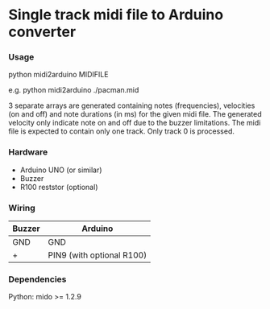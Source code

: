 # Single track midi file to Arduino converter

### Usage
python midi2arduino MIDIFILE 

e.g. python midi2arduino ./pacman.mid
  
  
3 separate arrays are generated containing notes (frequencies), velocities (on and off) and note durations (in ms) for the given midi file.
The generated velocity  only indicate  note on and off due to the buzzer limitations.
The midi file is expected to contain only one track. Only track 0 is processed.


### Hardware
* Arduino UNO (or similar)
* Buzzer
* R100 reststor (optional)


### Wiring
| Buzzer  |  Arduino |
| --- | --- |
|GND | GND |
| + | PIN9 (with optional R100) |


### Dependencies
Python:
mido >= 1.2.9

